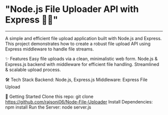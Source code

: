 # "Node.js File Uploader API with Express 📁🚀"
---
A simple and efficient file upload application built with Node.js and Express. This project demonstrates how to create a robust file upload API using Express middleware to handle file streams.

✨ Features
Easy file uploads via a clean, minimalistic web form.
Node.js & Express.js backend with middleware for efficient file handling.
Streamlined & scalable upload process.

🛠️ Tech Stack
Backend: Node.js, Express.js
Middleware: Express File Upload

🚀 Getting Started
Clone this repo: git clone https://github.com/rajsoni06/Node-File-Uploader
Install Dependencies: npm install
Run the Server: node server.js
